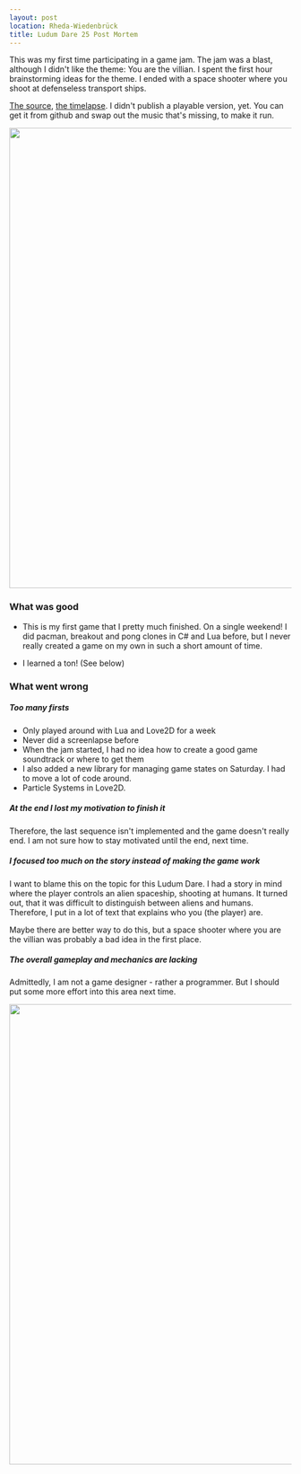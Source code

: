 ```yaml
---
layout: post
location: Rheda-Wiedenbrück
title: Ludum Dare 25 Post Mortem
---
```


This was my first time participating in a game jam. The jam was a blast, although I didn't like the theme: You are the villian. I spent the first hour brainstorming ideas for the theme. I ended with a space shooter where you shoot at defenseless transport ships.


[The source](https://github.com/phansch/ludumdare25), [the timelapse](http://www.youtube.com/watch?v=eX7fsD3Hbmc). I didn't publish a playable version, yet. You can get it from github and swap out the music that's missing, to make it run.

<a href="http://i.imgur.com/pMylx.png"><img class="screenshot" src="http://i.imgur.com/pMylx.png" width="820" /></a>

### What was good
 * This is my first game that I pretty much finished. On a single weekend! I did pacman, breakout and pong clones in C# and Lua before, but I never really created a game on my own in such a short amount of time. 

 * I learned a ton! (See below)


### What went wrong

##### Too many firsts

 * Only played around with Lua and Love2D for a week
 * Never did a screenlapse before
 * When the jam started, I had no idea how to create a good game soundtrack or where to get them
 * I also added a new library for managing game states on Saturday. I had to move a lot of code around.
 * Particle Systems in Love2D. 

##### At the end I lost my motivation to finish it
Therefore, the last sequence isn't implemented and the game doesn't really end. I am not sure how to stay motivated until the end, next time. 

##### I focused too much on the story instead of making the game work
I want to blame this on the topic for this Ludum Dare. I had a story in mind where the player controls an alien spaceship, shooting at humans.
It turned out, that it was difficult to distinguish between aliens and humans. Therefore, I put in a lot of text that explains who you (the player) are.

Maybe there are better way to do this, but a space shooter where you are the villian was probably a bad idea in the first place.

##### The overall gameplay and mechanics are lacking
Admittedly, I am not a game designer - rather a programmer. But I should put some more effort into this area next time.

<a href="http://i.imgur.com/72RAX.png"><img class="screenshot" src="http://i.imgur.com/72RAX.png" width="820" /></a>